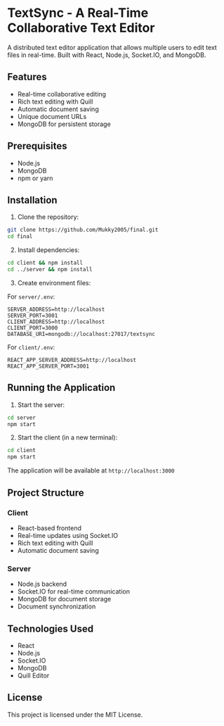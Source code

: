 # TextSync - A Real-Time Collaborative Text Editor

A distributed text editor application that allows multiple users to edit text files in real-time. Built with React, Node.js, Socket.IO, and MongoDB.

## Features
- Real-time collaborative editing
- Rich text editing with Quill
- Automatic document saving
- Unique document URLs
- MongoDB for persistent storage

## Prerequisites
- Node.js
- MongoDB
- npm or yarn

## Installation

1. Clone the repository:
```bash
git clone https://github.com/Mukky2005/final.git
cd final
```

2. Install dependencies:
```bash
cd client && npm install
cd ../server && npm install
```

3. Create environment files:

For `server/.env`:
```
SERVER_ADDRESS=http://localhost
SERVER_PORT=3001
CLIENT_ADDRESS=http://localhost
CLIENT_PORT=3000
DATABASE_URI=mongodb://localhost:27017/textsync
```

For `client/.env`:
```
REACT_APP_SERVER_ADDRESS=http://localhost
REACT_APP_SERVER_PORT=3001
```

## Running the Application

1. Start the server:
```bash
cd server
npm start
```

2. Start the client (in a new terminal):
```bash
cd client
npm start
```

The application will be available at `http://localhost:3000`

## Project Structure

### Client
- React-based frontend
- Real-time updates using Socket.IO
- Rich text editing with Quill
- Automatic document saving

### Server
- Node.js backend
- Socket.IO for real-time communication
- MongoDB for document storage
- Document synchronization

## Technologies Used
- React
- Node.js
- Socket.IO
- MongoDB
- Quill Editor

## License
This project is licensed under the MIT License.
